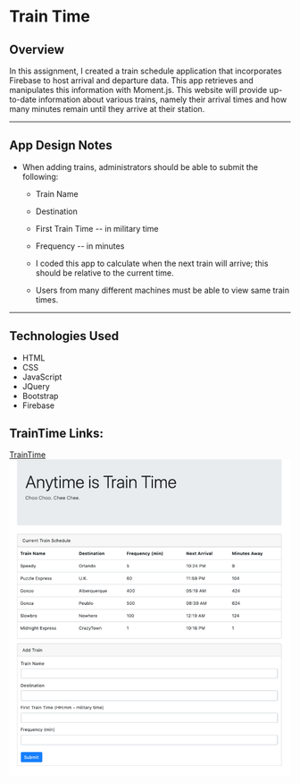 # Train Time

## Overview

In this assignment, I created a train schedule application that incorporates Firebase to host arrival and departure data. This app retrieves and manipulates this information with Moment.js. This website will provide up-to-date information about various trains, namely their arrival times and how many minutes remain until they arrive at their station.

- - -

## App Design Notes

* When adding trains, administrators should be able to submit the following:
    
    * Train Name
    
    * Destination 
    
    * First Train Time -- in military time
    
    * Frequency -- in minutes
  
  * I coded this app to calculate when the next train will arrive; this should be relative to the current time.
  
  * Users from many different machines must be able to view same train times.

- - -

## Technologies Used
- HTML
- CSS
- JavaScript
- JQuery
- Bootstrap
- Firebase

## TrainTime Links:
[TrainTime](https://johnsickels.github.io/TrainTime/)
![TrainTime](https://raw.githubusercontent.com/johnsickels/TrainTime/master/assets/images/userinterface.png)
  
